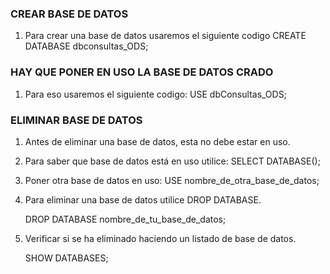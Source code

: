 
### CREAR BASE DE DATOS
1. Para crear una base de datos usaremos el siguiente codigo 
    CREATE DATABASE dbconsultas_ODS;

### HAY QUE PONER EN USO LA BASE DE DATOS CRADO
1. Para eso usaremos el siguiente codigo:
    USE dbConsultas_ODS;

### ELIMINAR BASE DE DATOS

1. Antes de eliminar una base de datos, esta no debe estar en uso.
2. Para saber que base de datos está en uso utilice: SELECT DATABASE();
3. Poner otra base de datos en uso: USE nombre_de_otra_base_de_datos;
4. Para eliminar una base de datos utilice DROP DATABASE.

    DROP DATABASE nombre_de_tu_base_de_datos;

7. Verificar si se ha eliminado haciendo un listado de base de datos.

    SHOW DATABASES;
